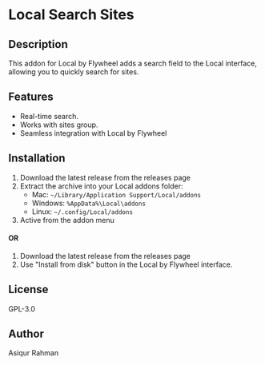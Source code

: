 # Local Search Sites

## Description
This addon for Local by Flywheel adds a search field to the Local interface, allowing you to quickly search for sites.

## Features

- Real-time search.
- Works with sites group.
- Seamless integration with Local by Flywheel

## Installation

1. Download the latest release from the releases page
2. Extract the archive into your Local addons folder:
	- Mac: `~/Library/Application Support/Local/addons`
	- Windows: `%AppData%\Local\addons`
	- Linux: `~/.config/Local/addons`
3. Active from the addon menu

#### OR

1. Download the latest release from the releases page
2. Use "Install from disk" button in the Local by Flywheel interface.

## License

GPL-3.0

## Author

Asiqur Rahman
